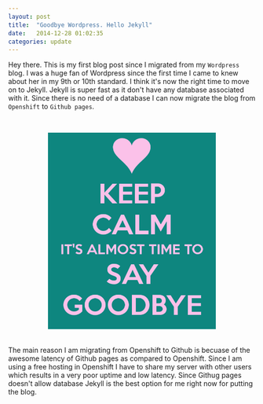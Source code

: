 ```yaml
---
layout: post
title:  "Goodbye Wordpress. Hello Jekyll"
date:   2014-12-28 01:02:35
categories: update
---
```


Hey there. This is my first blog post since I migrated from my `Wordpress` blog. I was a huge fan of Wordpress since the first time I came to knew about her in my 9th or 10th standard. I think it's now the right time to move on to Jekyll.  Jekyll is super fast as it don't have any database associated with it. Since there is no need of a database I can now migrate the blog from `Openshift` to `Github pages`.

<br><center><img src = "/images/goodbye.png" height = "400p"></center><br>	

The main reason I am migrating from Openshift to Github is becuase of the awesome latency of Github pages as compared to Openshift. Since I am using a free hosting in Openshift I have to share my server with other users which results in a very poor uptime and low latency. Since Githug pages doesn't allow database Jekyll is the best option for me right now for putting the blog. 
